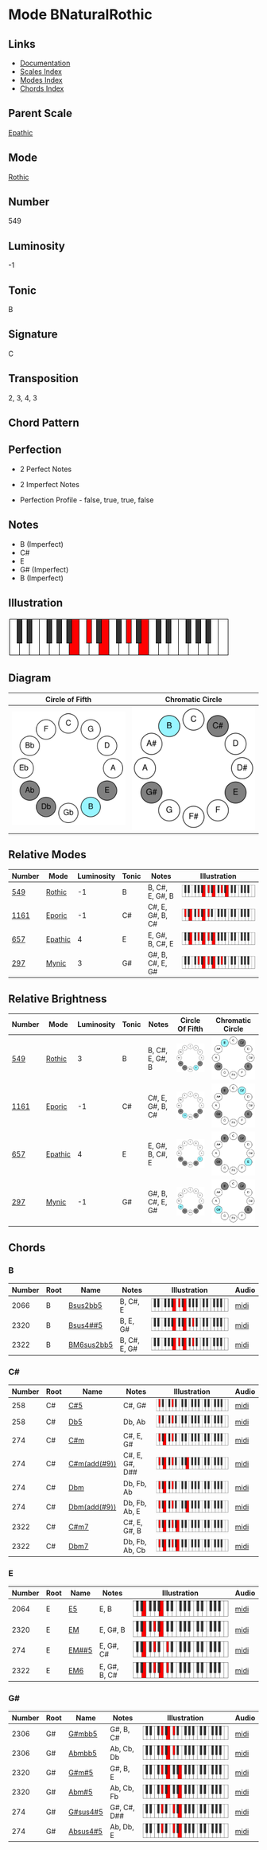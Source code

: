 # Mode BNaturalRothic

## Links

- [Documentation](README.md)
- [Scales Index](Scales.md)
- [Modes Index](Modes.md)
- [Chords Index](Chords.md)

## Parent Scale

[Epathic](ScaleEpathic.md)

## Mode

[Rothic](ModeRothic.md)

## Number

549

## Luminosity

-1

## Tonic

B

## Signature

C

## Transposition

2, 3, 4, 3

## Chord Pattern



## Perfection

 - 2 Perfect Notes

 - 2 Imperfect Notes

 - Perfection Profile - false, true, true, false

## Notes

- B (Imperfect)
- C#
- E
- G# (Imperfect)
- B (Imperfect)

## Illustration

![BNaturalRothic](ModeBNaturalRothic.png)

## Diagram

| Circle of Fifth | Chromatic Circle |
|-----------------|------------------|
| ![BNaturalRothic](CircleOfFifthModeBNaturalRothic.svg) | ![BNaturalRothic](ChromaticCircleModeBNaturalRothic.svg) |
## Relative Modes

| Number | Mode | Luminosity | Tonic | Notes | Illustration |
|--------|------|------------|-------|-------|--------------|
| [549](https://ianring.com/musictheory/scales/549) | [Rothic](ModeRothic.md) | -1 | B | B, C#, E, G#, B | ![BNaturalRothic](ModeBNaturalRothic.png) |
| [1161](https://ianring.com/musictheory/scales/1161) | [Eporic](ModeEporic.md) | -1 | C# | C#, E, G#, B, C# | ![CSharpEporic](ModeCSharpEporic.png) |
| [657](https://ianring.com/musictheory/scales/657) | [Epathic](ModeEpathic.md) | 4 | E | E, G#, B, C#, E | ![ENaturalEpathic](ModeENaturalEpathic.png) |
| [297](https://ianring.com/musictheory/scales/297) | [Mynic](ModeMynic.md) | 3 | G# | G#, B, C#, E, G# | ![GSharpMynic](ModeGSharpMynic.png) |
## Relative Brightness

| Number | Mode | Luminosity | Tonic | Notes | Circle Of Fifth | Chromatic Circle |
|--------|------|------------|-------|-------|-----------------|------------------|
| [549](https://ianring.com/musictheory/scales/549) | [Rothic](ModeRothic.md) | 3 | B | B, C#, E, G#, B | ![BNaturalRothic](CircleOfFifthModeBNaturalRothic.svg) | ![BNaturalRothic](ChromaticCircleModeBNaturalRothic.svg) |
| [1161](https://ianring.com/musictheory/scales/1161) | [Eporic](ModeEporic.md) | -1 | C# | C#, E, G#, B, C# | ![CSharpEporic](CircleOfFifthModeCSharpEporic.svg) | ![CSharpEporic](ChromaticCircleModeCSharpEporic.svg) |
| [657](https://ianring.com/musictheory/scales/657) | [Epathic](ModeEpathic.md) | 4 | E | E, G#, B, C#, E | ![ENaturalEpathic](CircleOfFifthModeENaturalEpathic.svg) | ![ENaturalEpathic](ChromaticCircleModeENaturalEpathic.svg) |
| [297](https://ianring.com/musictheory/scales/297) | [Mynic](ModeMynic.md) | -1 | G# | G#, B, C#, E, G# | ![GSharpMynic](CircleOfFifthModeGSharpMynic.svg) | ![GSharpMynic](ChromaticCircleModeGSharpMynic.svg) |

## Chords

### B

| Number | Root | Name | Notes | Illustration | Audio |
|--------|------|------|-------|--------------|-------|
| 2066 | B | [Bsus2bb5](ChordBNaturalSuspendedSecondDoubleFlatFifth.md) | B, C#, E | ![Bsus2bb5](ChordBNaturalSuspendedSecondDoubleFlatFifthRootPosition.png) | [midi](ChordBNaturalSuspendedSecondDoubleFlatFifthRootPosition.mid) |
| 2320 | B | [Bsus4##5](ChordBNaturalSuspendedFourthDoubleSharpFifth.md) | B, E, G# | ![Bsus4##5](ChordBNaturalSuspendedFourthDoubleSharpFifthRootPosition.png) | [midi](ChordBNaturalSuspendedFourthDoubleSharpFifthRootPosition.mid) |
| 2322 | B | [BM6sus2bb5](ChordBNaturalMajorSixthSuspendedSecondDoubleFlatFifth.md) | B, C#, E, G# | ![BM6sus2bb5](ChordBNaturalMajorSixthSuspendedSecondDoubleFlatFifthRootPosition.png) | [midi](ChordBNaturalMajorSixthSuspendedSecondDoubleFlatFifthRootPosition.mid) |

### C#

| Number | Root | Name | Notes | Illustration | Audio |
|--------|------|------|-------|--------------|-------|
| 258 | C# | [C#5](ChordCSharpPowerChord.md) | C#, G# | ![C#5](ChordCSharpPowerChordRootPosition.png) | [midi](ChordCSharpPowerChordRootPosition.mid) |
| 258 | C# | [Db5](ChordDFlatPowerChord.md) | Db, Ab | ![Db5](ChordDFlatPowerChordRootPosition.png) | [midi](ChordDFlatPowerChordRootPosition.mid) |
| 274 | C# | [C#m](ChordCSharpMinor.md) | C#, E, G# | ![C#m](ChordCSharpMinorRootPosition.png) | [midi](ChordCSharpMinorRootPosition.mid) |
| 274 | C# | [C#m(add(#9))](ChordCSharpMinorAddSharpNinth.md) | C#, E, G#, D## | ![C#m(add(#9))](ChordCSharpMinorAddSharpNinthRootPosition.png) | [midi](ChordCSharpMinorAddSharpNinthRootPosition.mid) |
| 274 | C# | [Dbm](ChordDFlatMinor.md) | Db, Fb, Ab | ![Dbm](ChordDFlatMinorRootPosition.png) | [midi](ChordDFlatMinorRootPosition.mid) |
| 274 | C# | [Dbm(add(#9))](ChordDFlatMinorAddSharpNinth.md) | Db, Fb, Ab, E | ![Dbm(add(#9))](ChordDFlatMinorAddSharpNinthRootPosition.png) | [midi](ChordDFlatMinorAddSharpNinthRootPosition.mid) |
| 2322 | C# | [C#m7](ChordCSharpMinorSeventh.md) | C#, E, G#, B | ![C#m7](ChordCSharpMinorSeventhRootPosition.png) | [midi](ChordCSharpMinorSeventhRootPosition.mid) |
| 2322 | C# | [Dbm7](ChordDFlatMinorSeventh.md) | Db, Fb, Ab, Cb | ![Dbm7](ChordDFlatMinorSeventhRootPosition.png) | [midi](ChordDFlatMinorSeventhRootPosition.mid) |

### E

| Number | Root | Name | Notes | Illustration | Audio |
|--------|------|------|-------|--------------|-------|
| 2064 | E | [E5](ChordENaturalPowerChord.md) | E, B | ![E5](ChordENaturalPowerChordRootPosition.png) | [midi](ChordENaturalPowerChordRootPosition.mid) |
| 2320 | E | [EM](ChordENaturalMajor.md) | E, G#, B | ![EM](ChordENaturalMajorRootPosition.png) | [midi](ChordENaturalMajorRootPosition.mid) |
| 274 | E | [EM##5](ChordENaturalMajorDoubleSharpFifth.md) | E, G#, C# | ![EM##5](ChordENaturalMajorDoubleSharpFifthRootPosition.png) | [midi](ChordENaturalMajorDoubleSharpFifthRootPosition.mid) |
| 2322 | E | [EM6](ChordENaturalMajorSixth.md) | E, G#, B, C# | ![EM6](ChordENaturalMajorSixthRootPosition.png) | [midi](ChordENaturalMajorSixthRootPosition.mid) |

### G#

| Number | Root | Name | Notes | Illustration | Audio |
|--------|------|------|-------|--------------|-------|
| 2306 | G# | [G#mbb5](ChordGSharpMinorDoubleFlatFifth.md) | G#, B, C# | ![G#mbb5](ChordGSharpMinorDoubleFlatFifthRootPosition.png) | [midi](ChordGSharpMinorDoubleFlatFifthRootPosition.mid) |
| 2306 | G# | [Abmbb5](ChordAFlatMinorDoubleFlatFifth.md) | Ab, Cb, Db | ![Abmbb5](ChordAFlatMinorDoubleFlatFifthRootPosition.png) | [midi](ChordAFlatMinorDoubleFlatFifthRootPosition.mid) |
| 2320 | G# | [G#m#5](ChordGSharpMinorSharpFifth.md) | G#, B, E | ![G#m#5](ChordGSharpMinorSharpFifthRootPosition.png) | [midi](ChordGSharpMinorSharpFifthRootPosition.mid) |
| 2320 | G# | [Abm#5](ChordAFlatMinorSharpFifth.md) | Ab, Cb, Fb | ![Abm#5](ChordAFlatMinorSharpFifthRootPosition.png) | [midi](ChordAFlatMinorSharpFifthRootPosition.mid) |
| 274 | G# | [G#sus4#5](ChordGSharpSuspendedFourthSharpFifth.md) | G#, C#, D## | ![G#sus4#5](ChordGSharpSuspendedFourthSharpFifthRootPosition.png) | [midi](ChordGSharpSuspendedFourthSharpFifthRootPosition.mid) |
| 274 | G# | [Absus4#5](ChordAFlatSuspendedFourthSharpFifth.md) | Ab, Db, E | ![Absus4#5](ChordAFlatSuspendedFourthSharpFifthRootPosition.png) | [midi](ChordAFlatSuspendedFourthSharpFifthRootPosition.mid) |

